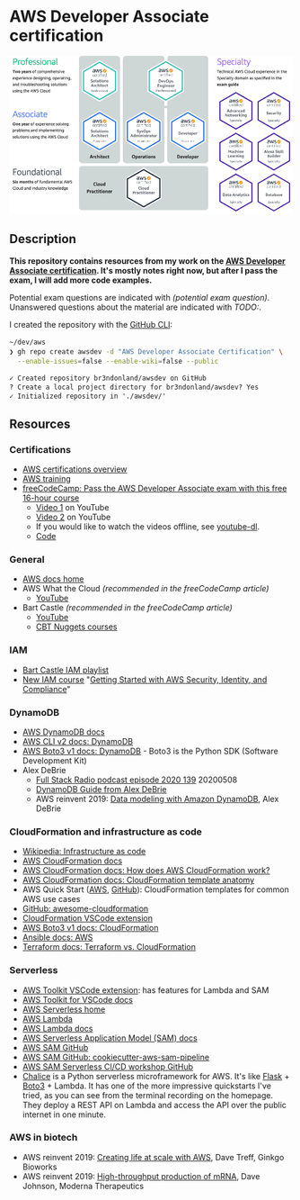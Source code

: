 # AWS Developer Associate certification

<img src="./notes/img/aws-certifications.png" alt="AWS certifications" width="600px">

## Description

**This repository contains resources from my work on the [AWS Developer Associate certification](https://aws.amazon.com/certification/certified-developer-associate/). It's mostly notes right now, but after I pass the exam, I will add more code examples.**

Potential exam questions are indicated with _(potential exam question)_. Unanswered questions about the material are indicated with _TODO:_.

I created the repository with the [GitHub CLI](https://cli.github.com/):

```sh
~/dev/aws
❯ gh repo create awsdev -d "AWS Developer Associate Certification" \
  --enable-issues=false --enable-wiki=false --public
```

```text
✓ Created repository br3ndonland/awsdev on GitHub
? Create a local project directory for br3ndonland/awsdev? Yes
✓ Initialized repository in './awsdev/'
```

## Resources

### Certifications

- [AWS certifications overview](https://aws.amazon.com/certification/)
- [AWS training](https://www.aws.training/certification)
- [freeCodeCamp: Pass the AWS Developer Associate exam with this free 16-hour course](https://www.freecodecamp.org/news/pass-the-aws-developer-associate-exam-with-this-free-16-hour-course/)
  - [Video 1](https://youtu.be/RrKRN9zRBWs) on YouTube
  - [Video 2](https://youtu.be/eCopK1RoyFM) on YouTube
  - If you would like to watch the videos offline, see [youtube-dl](https://github.com/ytdl-org/youtube-dl).
  - [Code](https://github.com/examproco/thefreeawsdeveloperassociate)

### General

- [AWS docs home](https://docs.aws.amazon.com/index.html)
- AWS What the Cloud _(recommended in the freeCodeCamp article)_
  - [YouTube](https://www.youtube.com/whatthecloud)
- Bart Castle _(recommended in the freeCodeCamp article)_
  - [YouTube](https://www.youtube.com/bartcastle)
  - [CBT Nuggets courses](https://www.cbtnuggets.com/trainers/bart-castle)

### IAM

- [Bart Castle IAM playlist](https://www.youtube.com/watch?v=jHQiX7QbLfA&list=PL3GN5xkPjwo23bCqxjxh0uXVW9tgIfhOi)
- [New IAM course](https://aws.amazon.com/about-aws/whats-new/2020/05/new-digital-course-on-aws-security-identity-and-compliance-now-available/) "[Getting Started with AWS Security, Identity, and Compliance](https://www.aws.training/Details/eLearning?id=49720)"

### DynamoDB

- [AWS DynamoDB docs](https://docs.aws.amazon.com/dynamodb/)
- [AWS CLI v2 docs: DynamoDB](https://awscli.amazonaws.com/v2/documentation/api/latest/reference/dynamodb/index.html#cli-aws-dynamodb)
- [AWS Boto3 v1 docs: DynamoDB](https://boto3.amazonaws.com/v1/documentation/api/latest/guide/dynamodb.html) - Boto3 is the Python SDK (Software Development Kit)
- Alex DeBrie
  - [Full Stack Radio podcast episode 2020 139](https://www.fullstackradio.com/episodes/139) 20200508
  - [DynamoDB Guide from Alex DeBrie](https://www.dynamodbguide.com)
  - AWS reinvent 2019: [Data modeling with Amazon DynamoDB](https://youtu.be/DIQVJqiSUkE), Alex DeBrie

### CloudFormation and infrastructure as code

- [Wikipedia: Infrastructure as code](https://en.wikipedia.org/wiki/Infrastructure_as_code)
- [AWS CloudFormation docs](https://docs.aws.amazon.com/cloudformation/index.html)
- [AWS CloudFormation docs: How does AWS CloudFormation work?](https://docs.aws.amazon.com/AWSCloudFormation/latest/UserGuide/cfn-whatis-howdoesitwork.html)
- [AWS CloudFormation docs: CloudFormation template anatomy](https://docs.aws.amazon.com/AWSCloudFormation/latest/UserGuide/template-anatomy.html)
- AWS Quick Start ([AWS](https://aws.amazon.com/quickstart/), [GitHub](https://github.com/aws-quickstart)): CloudFormation templates for common AWS use cases
- [GitHub: awesome-cloudformation](https://github.com/aws-cloudformation/awesome-cloudformation)
- [CloudFormation VSCode extension](https://github.com/aws-cloudformation/aws-cfn-lint-visual-studio-code)
- [AWS Boto3 v1 docs: CloudFormation](https://boto3.amazonaws.com/v1/documentation/api/latest/reference/services/cloudformation.html)
- [Ansible docs: AWS](https://docs.ansible.com/ansible/latest/scenario_guides/guide_aws.html)
- [Terraform docs: Terraform vs. CloudFormation](https://www.terraform.io/intro/vs/cloudformation.html)

### Serverless

- [AWS Toolkit VSCode extension](https://github.com/aws/aws-toolkit-vscode): has features for Lambda and SAM
- [AWS Toolkit for VSCode docs](https://docs.aws.amazon.com/toolkit-for-vscode/index.html)
- [AWS Serverless home](https://aws.amazon.com/serverless/)
- [AWS Lambda](https://aws.amazon.com/lambda/)
- [AWS Lambda docs](https://docs.aws.amazon.com/lambda/)
- [AWS Serverless Application Model (SAM) docs](https://docs.aws.amazon.com/serverless-application-model/latest/developerguide/what-is-sam.html)
- [AWS SAM GitHub](https://github.com/awslabs/serverless-application-model)
- [AWS SAM GitHub: cookiecutter-aws-sam-pipeline](https://github.com/aws-samples/cookiecutter-aws-sam-pipeline)
- [AWS SAM Serverless CI/CD workshop GitHub](https://github.com/aws-samples/aws-serverless-cicd-workshop)
- [Chalice](https://aws.github.io/chalice/index.html) is a Python serverless microframework for AWS. It's like [Flask](https://flask.palletsprojects.com/en/1.1.x/) + [Boto3](https://boto3.amazonaws.com/v1/documentation/api/latest/index.html) + Lambda. It has one of the more impressive quickstarts I've tried, as you can see from the terminal recording on the homepage. They deploy a REST API on Lambda and access the API over the public internet in one minute.

### AWS in biotech

- AWS reinvent 2019: [Creating life at scale with AWS](https://youtu.be/arDI64ja6KA), Dave Treff, Ginkgo Bioworks
- AWS reinvent 2019: [High-throughput production of mRNA](https://youtu.be/cxu2cD5FBcg), Dave Johnson, Moderna Therapeutics
